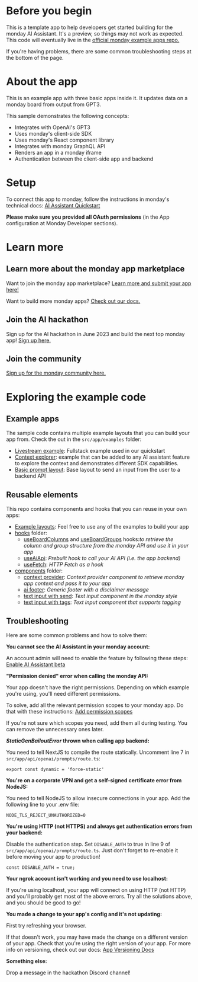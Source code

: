 # Before you begin

This is a template app to help developers get started building for the monday AI Assistant. It's a preview, so things may not work as expected. This code will eventually live in the [official monday example apps repo.](https://github.com/mondaycom/welcome-apps/)

If you're having problems, there are some common troubleshooting steps at the bottom of the page. 

# About the app

This is an example app with three basic apps inside it. It updates data on a monday board from output from GPT3. 

This sample demonstrates the following concepts: 
- Integrates with OpenAI's GPT3
- Uses monday's client-side SDK
- Uses monday's React component library
- Integrates with monday GraphQL API
- Renders an app in a monday iframe
- Authentication between the client-side app and backend

# Setup

To connect this app to monday, follow the instructions in monday's technical docs: [AI Assistant Quickstart](https://developer.monday.com/apps/docs/quickstart-for-ai-assistant) 

<b>Please make sure you provided all OAuth permissions</b> (in the App configuration at Monday Developer sections).

# Learn more

## Learn more about the monday app marketplace

Want to join the monday app marketplace? [Learn more and submit your app here!](https://monday.com/appdeveloper)

Want to build more monday apps? [Check out our docs.](https://developer.monday.com/apps/docs/intro)

## Join the AI hackathon

Sign up for the AI hackathon in June 2023 and build the next top monday app! [Sign up here.](https://lablab.ai/event/monday-ai-app-hackathon)

## Join the community

[Sign up for the monday community here.](https://community.monday.com)

# Exploring the example code

## Example apps

The sample code contains multiple example layouts that you can build your app from. Check the out in the `src/app/examples` folder: 
- [Livestream example](https://github.com/yuhgto/monday-ai-prompt-template/blob/main/src/examples/livestream-example/final-code.tsx): Fullstack example used in our quickstart
- [Context explorer](https://github.com/yuhgto/monday-ai-prompt-template/blob/main/src/examples/context-explorer/context-explorer-example.js): example that can be added to any AI assistant feature to explore the context and demonstrates different SDK capabilities. 
- [Basic prompt layout](https://github.com/yuhgto/monday-ai-prompt-template/blob/main/src/examples/basic-prompt-layout/prompt-layout.tsx): Base layout to send an input from the user to a backend API

## Reusable elements

This repo contains components and hooks that you can reuse in your own apps: 
- [Example layouts](https://github.com/yuhgto/monday-ai-prompt-template/tree/main/src/examples): Feel free to use any of the examples to build your app
- [hooks](https://github.com/yuhgto/monday-ai-prompt-template/tree/main/src/hooks) folder:
    - [useBoardColumns](https://github.com/yuhgto/monday-ai-prompt-template/blob/main/src/hooks/useBoardColumns.ts) and [useBoardGroups](https://github.com/yuhgto/monday-ai-prompt-template/blob/main/src/hooks/useBoardGroups.ts) hooks:_to retrieve the column and group structure from the monday API and use it in your app_
    - [useAiApi](https://github.com/yuhgto/monday-ai-prompt-template/blob/main/src/hooks/useAiApi.ts): _Prebuilt hook to call your AI API (i.e. the app backend)_
    - [useFetch](https://github.com/yuhgto/monday-ai-prompt-template/blob/main/src/hooks/useFetch.ts): _HTTP Fetch as a hook_
- [components](https://github.com/yuhgto/monday-ai-prompt-template/tree/main/src/components) folder:
    - [context provider](https://github.com/yuhgto/monday-ai-prompt-template/tree/main/src/components/context-provider): _Context provider component to retrieve monday app context and pass it to your app_
    - [ai footer](https://github.com/yuhgto/monday-ai-prompt-template/tree/main/src/components/ai-footer): _Generic footer with a disclaimer message_
    - [text input with send](https://github.com/yuhgto/monday-ai-prompt-template/tree/main/src/components/text-input-with-send): _Text input component in the monday style_
    - [text input with tags](https://github.com/yuhgto/monday-ai-prompt-template/tree/main/src/components/text-input-with-tags): _Text input component that supports tagging_

## Troubleshooting

Here are some common problems and how to solve them: 

**You cannot see the AI Assistant in your monday account:**

An account admin will need to enable the feature by following these steps: [Enable AI Assistant beta](https://developer.monday.com/apps/docs/quickstart-for-ai-assistant#enable-the-ai-assistant-beta)

**"Permission denied" error when calling the monday API:**

Your app doesn't have the right permissions. Depending on which example you're using, you'll need different permissions. 

To solve, add all the relevant permission scopes to your monday app. Do that with these instructions: [Add permission scopes](https://developer.monday.com/apps/docs/manage#define-app-permission-scopes)

If you're not sure which scopes you need, add them all during testing. You can remove the unnecessary ones later. 

**_StaticGenBailoutError_ thrown when calling app backend:**

You need to tell NextJS to compile the route statically. Uncomment line 7 in `src/app/api/openai/prompts/route.ts`:
```
export const dynamic = 'force-static'
```

**You're on a corporate VPN and get a self-signed certificate error from NodeJS:**

You need to tell NodeJS to allow insecure connections in your app. Add the following line to your .env file: 
```
NODE_TLS_REJECT_UNAUTHORIZED=0
```

**You're using HTTP (not HTTPS) and always get authentication errors from your backend:**

Disable the authentication step. Set `DISABLE_AUTH` to true in line 9 of `src/app/api/openai/prompts/route.ts`. Just don't forget to re-enable it before moving your app to production!
```
const DISABLE_AUTH = true;
```

**Your ngrok account isn't working and you need to use localhost:**

If you're using localhost, your app will connect on using HTTP (not HTTP) and you'll probably get most of the above errors. Try all the solutions above, and you should be good to go!

**You made a change to your app's config and it's not updating:**

First try refreshing your browser. 

If that doesn't work, you may have made the change on a different version of your app. Check that you're using the right version of your app. For more info on versioning, check out our docs: [App Versioning Docs](https://developer.monday.com/apps/docs/versioning)

**Something else:**

Drop a message in the hackathon Discord channel!
